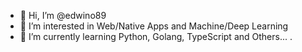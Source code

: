 - 👋 Hi, I’m @edwino89
- 👀 I’m interested in Web/Native Apps and Machine/Deep Learning
- 🌱 I’m currently learning Python, Golang, TypeScript and Others...
.

<!---
edwino89/edwino89 is a ✨ special ✨ repository because its `README.md` (this file) appears on your GitHub profile.
You can click the Preview link to take a look at your changes.
--->
